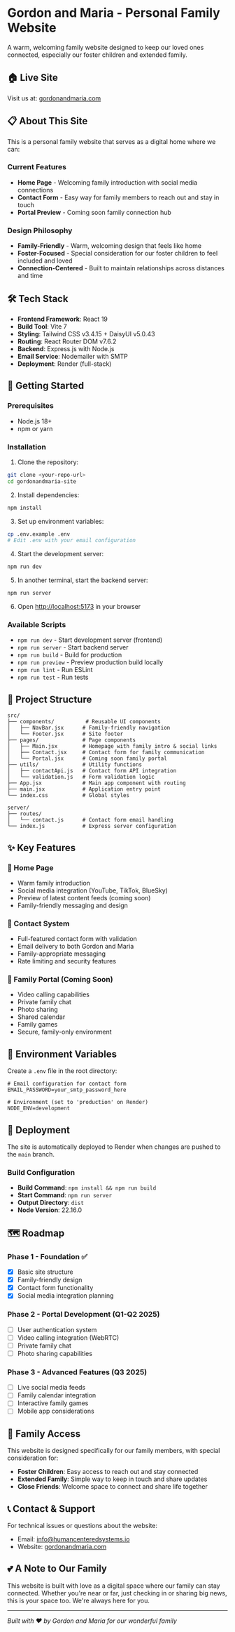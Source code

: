 # Gordon and Maria - Personal Family Website

A warm, welcoming family website designed to keep our loved ones connected, especially our foster children and extended family.

## 🏠 Live Site

Visit us at: [gordonandmaria.com](https://gordonandmaria-site.onrender.com)

## 📋 About This Site

This is a personal family website that serves as a digital home where we can:

### Current Features
- **Home Page** - Welcoming family introduction with social media connections
- **Contact Form** - Easy way for family members to reach out and stay in touch
- **Portal Preview** - Coming soon family connection hub

### Design Philosophy
- **Family-Friendly** - Warm, welcoming design that feels like home
- **Foster-Focused** - Special consideration for our foster children to feel included and loved
- **Connection-Centered** - Built to maintain relationships across distances and time

## 🛠 Tech Stack

- **Frontend Framework**: React 19
- **Build Tool**: Vite 7
- **Styling**: Tailwind CSS v3.4.15 + DaisyUI v5.0.43
- **Routing**: React Router DOM v7.6.2
- **Backend**: Express.js with Node.js
- **Email Service**: Nodemailer with SMTP
- **Deployment**: Render (full-stack)

## 🚀 Getting Started

### Prerequisites
- Node.js 18+ 
- npm or yarn

### Installation

1. Clone the repository:
```bash
git clone <your-repo-url>
cd gordonandmaria-site
```

2. Install dependencies:
```bash
npm install
```

3. Set up environment variables:
```bash
cp .env.example .env
# Edit .env with your email configuration
```

4. Start the development server:
```bash
npm run dev
```

5. In another terminal, start the backend server:
```bash
npm run server
```

6. Open [http://localhost:5173](http://localhost:5173) in your browser

### Available Scripts

- `npm run dev` - Start development server (frontend)
- `npm run server` - Start backend server
- `npm run build` - Build for production
- `npm run preview` - Preview production build locally
- `npm run lint` - Run ESLint
- `npm run test` - Run tests

## 📁 Project Structure

```
src/
├── components/          # Reusable UI components
│   ├── NavBar.jsx      # Family-friendly navigation
│   └── Footer.jsx      # Site footer
├── pages/              # Page components
│   ├── Main.jsx        # Homepage with family intro & social links
│   ├── Contact.jsx     # Contact form for family communication
│   └── Portal.jsx      # Coming soon family portal
├── utils/              # Utility functions
│   ├── contactApi.js   # Contact form API integration
│   └── validation.js   # Form validation logic
├── App.jsx             # Main app component with routing
├── main.jsx            # Application entry point
└── index.css           # Global styles

server/
├── routes/
│   └── contact.js      # Contact form email handling
└── index.js            # Express server configuration
```

## ✨ Key Features

### 🏡 Home Page
- Warm family introduction
- Social media integration (YouTube, TikTok, BlueSky)
- Preview of latest content feeds (coming soon)
- Family-friendly messaging and design

### 📧 Contact System
- Full-featured contact form with validation
- Email delivery to both Gordon and Maria
- Family-appropriate messaging
- Rate limiting and security features

### 🚀 Family Portal (Coming Soon)
- Video calling capabilities
- Private family chat
- Photo sharing
- Shared calendar
- Family games
- Secure, family-only environment

## 🔐 Environment Variables

Create a `.env` file in the root directory:

```
# Email configuration for contact form
EMAIL_PASSWORD=your_smtp_password_here

# Environment (set to 'production' on Render)
NODE_ENV=development
```

## 🚀 Deployment

The site is automatically deployed to Render when changes are pushed to the `main` branch.

### Build Configuration
- **Build Command**: `npm install && npm run build`
- **Start Command**: `npm run server`
- **Output Directory**: `dist`
- **Node Version**: 22.16.0

## 🗺️ Roadmap

### Phase 1 - Foundation ✅
- [x] Basic site structure
- [x] Family-friendly design
- [x] Contact form functionality
- [x] Social media integration planning

### Phase 2 - Portal Development (Q1-Q2 2025)
- [ ] User authentication system
- [ ] Video calling integration (WebRTC)
- [ ] Private family chat
- [ ] Photo sharing capabilities

### Phase 3 - Advanced Features (Q3 2025)
- [ ] Live social media feeds
- [ ] Family calendar integration
- [ ] Interactive family games
- [ ] Mobile app considerations

## 🤝 Family Access

This website is designed specifically for our family members, with special consideration for:

- **Foster Children**: Easy access to reach out and stay connected
- **Extended Family**: Simple way to keep in touch and share updates  
- **Close Friends**: Welcome space to connect and share life together

## 📞 Contact & Support

For technical issues or questions about the website:
- Email: info@humancenteredsystems.io
- Website: [gordonandmaria.com](https://gordonandmaria-site.onrender.com)

## 💕 A Note to Our Family

This website is built with love as a digital space where our family can stay connected. Whether you're near or far, just checking in or sharing big news, this is your space too. We're always here for you.

---

*Built with ❤️ by Gordon and Maria for our wonderful family*
